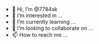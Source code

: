 - 👋 Hi, I’m @7784sk
- 👀 I’m interested in ...
- 🌱 I’m currently learning ...
- 💞️ I’m looking to collaborate on ...
- 📫 How to reach me ...

<!---
7784sk/7784sk is a ✨ special ✨ repository because its `README.md` (this file) appears on your GitHub profile.
You can click the Preview link to take a look at your changes.
--->
